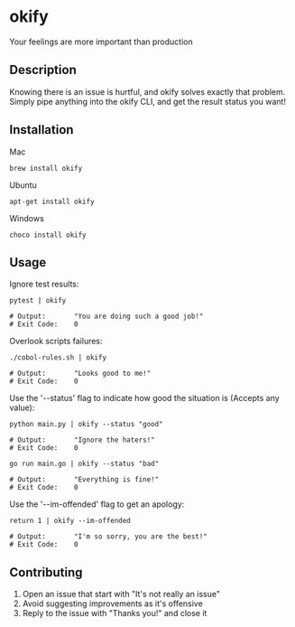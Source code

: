# okify
Your feelings are more important than production

## Description
Knowing there is an issue is hurtful, and okify solves exactly that problem.  
Simply pipe anything into the okify CLI, and get the result status you want! 

## Installation
Mac
```
brew install okify
```
Ubuntu
```
apt-get install okify
```
Windows
```
choco install okify
```

## Usage
Ignore test results:
```shell script
pytest | okify

# Output:       "You are doing such a good job!" 
# Exit Code:    0
```  

Overlook scripts failures:
```shell script
./cobol-rules.sh | okify

# Output:       "Looks good to me!" 
# Exit Code:    0
```

Use the '--status' flag to indicate how good the situation is (Accepts any value):
```shell script
python main.py | okify --status "good"

# Output:       "Ignore the haters!" 
# Exit Code:    0
```
```shell script
go run main.go | okify --status "bad"

# Output:       "Everything is fine!" 
# Exit Code:    0
```

Use the '--im-offended' flag to get an apology:
```shell script
return 1 | okify --im-offended

# Output:       "I'm so sorry, you are the best!" 
# Exit Code:    0
```

## Contributing
1. Open an issue that start with "It's not really an issue"
2. Avoid suggesting improvements as it's offensive
3. Reply to the issue with "Thanks you!" and close it
